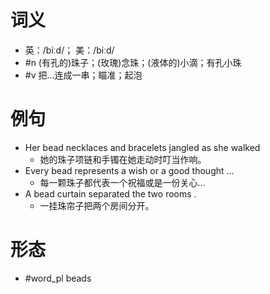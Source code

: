 # 词义
- 英：/biːd/； 美：/biːd/
- #n (有孔的)珠子；(玫瑰)念珠；(液体的)小滴；有孔小珠
- #v 把…连成一串；瞄准；起泡
# 例句
- Her bead necklaces and bracelets jangled as she walked
	- 她的珠子项链和手镯在她走动时叮当作响。
- Every bead represents a wish or a good thought ...
	- 每一颗珠子都代表一个祝福或是一份关心…
- A bead curtain separated the two rooms .
	- 一挂珠帘子把两个房间分开。
# 形态
- #word_pl beads
